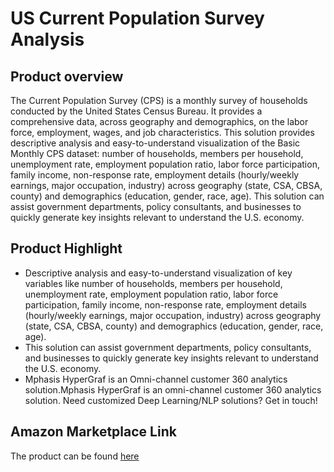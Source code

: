 # US Current Population Survey Analysis

## Product overview

The Current Population Survey (CPS) is a monthly survey of households conducted by the United States Census Bureau. It provides a comprehensive data, across geography and demographics, on the labor force, employment, wages, and job characteristics. This solution provides descriptive analysis and easy-to-understand visualization of the Basic Monthly CPS dataset: number of households, members per household, unemployment rate, employment population ratio, labor force participation, family income, non-response rate, employment details (hourly/weekly earnings, major occupation, industry) across geography (state, CSA, CBSA, county) and demographics (education, gender, race, age). This solution can assist government departments, policy consultants, and businesses to quickly generate key insights relevant to understand the U.S. economy. 

## Product Highlight 

* Descriptive analysis and easy-to-understand visualization of key variables like number of households, members per household, unemployment rate, employment population ratio, labor force participation, family income, non-response rate, employment details (hourly/weekly earnings, major occupation, industry) across geography (state, CSA, CBSA, county) and demographics (education, gender, race, age).
* This solution can assist government departments, policy consultants, and businesses to quickly generate key insights relevant to understand the U.S. economy. 
* Mphasis HyperGraf is an Omni-channel customer 360 analytics solution.Mphasis HyperGraf is an omni-channel customer 360 analytics solution. Need customized Deep Learning/NLP solutions? Get in touch! 

## Amazon Marketplace Link
The product can be found [here](https://aws.amazon.com/marketplace/pp/prodview-2ys62bfulqtr6)
